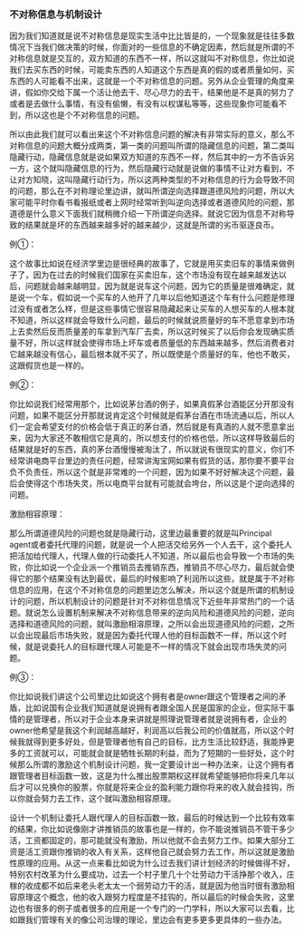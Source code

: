 ### 不对称信息与机制设计

因为我们知道就是说不对称信息是现实生活中比比皆是的，一个现象就是往往多数情况下当我们做决策的时候，你面对的一些信息的不确定因素，然后就是所谓的不对称信息就是交互的，双方知道的东西不一样，所以这就叫不对称信息，你比如说我们去买东西的时候，可能卖东西的人知道这个东西是真的假的或者质量如何，买东西的人可能看不出来，这就是一个不对称信息的问题。另外从企业管理的角度来讲，假如你交给下属一个活让他去干、尽心尽力的去干，结果他是不是真的努力了或者是去做什么事情，有没有偷懒，有没有以权谋私等等，这些现象你可能看不到，所以这也是个不对称信息的问题。

所以由此我们就可以看出来这个不对称信息问题的解决有非常实际的意义，那么不对称信息的问题大概分成两类，第一类的问题叫所谓的隐藏信息的问题，第二类叫隐藏行动，隐藏信息就是说如果双方知道的东西不一样，然后其中的一方不告诉另一方，这个就叫隐藏信息的行为，然后隐藏行动就是说做的事情不让对方看到，不让对方知晓，这叫隐藏行动行为，所以这两种类型的不对称信息的行为会导致不同的问题，那么在不对称理论里边讲，就叫所谓逆向选择跟道德风险的问题，所以大家可能平时你看书看报纸或者上网时经常听到叫逆向选择或者道德风险的问题，那道德是什么意义下面我们就稍微介绍一下所谓逆向选择。就说它因为信息不对称导致的结果就是坏的东西越来越多好的越来越少，这就是所谓的劣币驱逐良币。

例①：

这个故事比如说在经济学里边是很经典的故事了，它就是用买卖旧车的事情来做例子了，因为在过去的时候我们国家在买卖旧车，这个市场没有现在越来越发达以后，问题就会越来越明显，因为就是说车这个问题，因为它的质量是很难确定，就是说一个车，假如说一个买车的人他开了几年以后他知道这个车有什么问题是修理过没有或者怎么样，但是这些事情它很容易隐藏起来让买车的人想买车的人根本就不知道，所以这样就会导致什么问题，最后的时候就说质量好的车不愿意拿到市场上去卖然后反而质量差的车拿到汽车厂去卖，所以这时候买了以后你会发现确实质量不好，所以这样就会使得市场上坏车或者质量低的东西越来越多，然后消费者对它越来越没有信心，最后根本就不买了，所以既使是个质量好的车，他也不敢买，这跟假货也是一样的。

例②：

你比如说我们经常用那个，比如说茅台酒的例子，如果真假茅台酒能区分开那没有问题，如果不能区分开那就说肯定这个时候就是假茅台酒在市场流通以后，所以人们一定会希望支付的价格会低于真正的茅台酒，然后就是有真酒的人就不愿意拿出来，因为大家还不敢相信它是真的，所以想支付的价格也低，所以这样导致最后的结果就是好的东西，真的茅台酒慢慢被淘汰了，所以就说有很现实的意义，你们不经常讲电商平台里边的责任问题，经常讲淘宝网如果有假货的话，那你要不要平台负不负责任，所以这个就是非常难的一个问题，因为如果不好好解决这个问题，最后会使得这个市场失灵，所以电商平台就有可能就会垮台，所以这是个逆向选择的问题。

激励相容原理：

那么所谓道德风险的问题也就是隐藏行动，这里边最重要的就是叫Principal agent或者委托代理的问题，就是说一个人把活交给另外一个人去干，这个委托人把活加给代理人，代理人做的行动委托人不知道，所以最后也会导致一个市场的失败，你比如说一个企业派一个推销员去推销东西，推销员不尽心尽力，最后就会使得它的那个结果没有达到最优，最后的时候影响了利润所以这些，就是属于不对称信息的应用，在这个不对称信息的问题里边怎么解决，所以这个就是所谓的机制设计的问题，所以机制设计的问题是针对不对称信息情况下近些年非常热门的一个话题。就说怎么设置机制来解决不对称信息带来的逆向风险和道德风险的问题，逆向选择和道德风险的问题，就叫激励相溶原理，之所以会出现道德风险的问题，之所以会出现最后市场失败，就是因为委托代理人他的目标函数不一样，所以这个时候，就是说委托人的目标跟代理人可能是不一样的情况下就会出现市场失灵的问题。

例③：

你比如说我们讲这个公司里边比如说这个拥有者是owner跟这个管理者之间的矛盾，比如说国有企业我们知道就是说拥有者跟全国人民是国家的企业，但实际干事情的是管理者，所以对于企业本身来讲就是照理说管理者就是说拥有者，企业的owner他希望是我这个利润越高越好，利润高以后我公司的价值就高，所以这个时候我就得到更多好处，但是管理者他有自己的目标，比方生活比较舒适，我能挣更多的工资就可以，可能就会就是牺牲长期的利益，而为了短期的一些好处，这个时候那么所谓的激励这个机制设计问题，我一定要设计出一种办法来，让这个拥有者跟管理者目标函数一致，这是为什么推出股票期权这样就希望能够把你将来几年以后才可以兑换你的股票，你就是将来企业的盈利能力跟你将来的收入就会挂钩，所以你就会努力去工作，这个就叫激励相容原理。

设计一个机制让委托人跟代理人的目标函数一致，最后的时候达到一个比较有效率的结果，你比如说像刚才讲推销员的故事也是一样的，你不能说推销员不管干多少活，工资都固定的，那可能就没有激励，所以他就不会去努力工作。如果大部分工资是活工资跟你推销的收入有关系，这样他自己就会努力去工作，所以这就是激励性原理的应用。从这一点来看比如说为什么过去我们讲计划经济的时候做得不好，特别农村改革为什么要成功，过去一个村子里几十个壮劳动力干活挣那个收入，庄稼的收成都不如后来老头老太太一个弱劳动力干的活，就是因为他当时很有激励相容原理这个概念，他的收入跟努力程度是不挂钩的，所以最后的时候会失败，这里边也有很多的例子或者很多的应用是一个专门的一门学科，所以大家可以去看，比如跟我们管理有关的像公司治理的理论，里边会有更多更多更具体的一些办法。